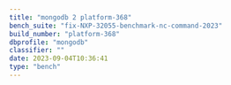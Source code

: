 ```yaml
---
title: "mongodb 2 platform-368"
bench_suite: "fix-NXP-32055-benchmark-nc-command-2023"
build_number: "platform-368"
dbprofile: "mongodb"
classifier: ""
date: 2023-09-04T10:36:41
type: "bench"
---
```


